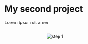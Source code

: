 # My second project
Lorem ipsum sit amer

<!-- vocero-block="cf7eaa75-6adf-406e-89c6-d26e41ac8ce2" PENvbHVtbnM+CjxDb2x1bW4KICBzcGFuPSIxIgo+CjwvQ29sdW1uPgo8Q29sdW1uCiAgc3Bhbj0iMiIKICBndXR0ZXI9IiIKPgogICFbc3RlcCAxXSgvYXNzZXRzL2ltYWdlcy9zdGVwMS5naWYpCjwvQ29sdW1uPgo8Q29sdW1uCiAgc3Bhbj0iMSIKPgo8L0NvbHVtbj4KPC9Db2x1bW5zPg== -->

<div class="columns" style="display: flex">
<div class="column" style="flex: 1; padding: 0px">
</div>
<div class="column" style="flex: 2; padding: 0px">
  <p><img src="{{ site.baseurl }}/assets/images/step1.gif" alt="step 1"></p>

</div>
<div class="column" style="flex: 1; padding: 0px">
</div>

</div>


<!-- /vocero-block="cf7eaa75-6adf-406e-89c6-d26e41ac8ce2" -->

